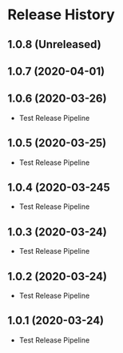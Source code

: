 # Release History

## 1.0.8 (Unreleased)


## 1.0.7 (2020-04-01)

## 1.0.6 (2020-03-26)
- Test Release Pipeline

## 1.0.5 (2020-03-25)
- Test Release Pipeline

## 1.0.4 (2020-03-245
- Test Release Pipeline

## 1.0.3 (2020-03-24)
- Test Release Pipeline

## 1.0.2 (2020-03-24)
- Test Release Pipeline


## 1.0.1 (2020-03-24)
- Test Release Pipeline
